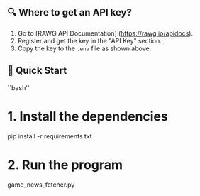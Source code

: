 ## 🔍 Where to get an API key?
1. Go to [RAWG API Documentation] (https://rawg.io/apidocs).
2. Register and get the key in the "API Key" section.
3. Copy the key to the `.env` file as shown above.

## 🚀 Quick Start
``bash''
# 1. Install the dependencies
pip install -r requirements.txt

# 2. Run the program
game_news_fetcher.py